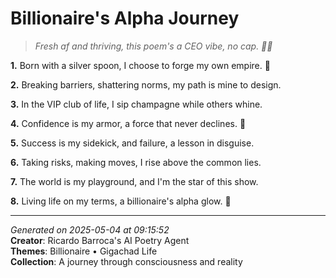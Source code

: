 # Billionaire's Alpha Journey

> *Fresh af and thriving, this poem's a CEO vibe, no cap. 💼💎*

**1.** Born with a silver spoon, I choose to forge my own empire. 💎


**2.** Breaking barriers, shattering norms, my path is mine to design.


**3.** In the VIP club of life, I sip champagne while others whine.


**4.** Confidence is my armor, a force that never declines. 💪


**5.** Success is my sidekick, and failure, a lesson in disguise.


**6.** Taking risks, making moves, I rise above the common lies.


**7.** The world is my playground, and I'm the star of this show.


**8.** Living life on my terms, a billionaire's alpha glow. 🌟



---

*Generated on 2025-05-04 at 09:15:52*  
**Creator**: Ricardo Barroca's AI Poetry Agent  
**Themes**: Billionaire • Gigachad Life  
**Collection**: A journey through consciousness and reality